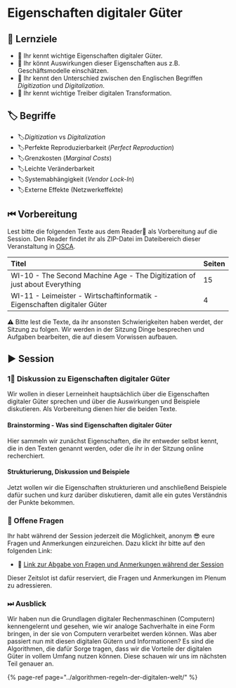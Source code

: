 # Eigenschaften digitaler Güter

## 🎯 Lernziele

* 🎯 Ihr kennt wichtige Eigenschaften digitaler Güter.
* 🎯 Ihr könnt Auswirkungen dieser Eigenschaften aus z.B. Geschäftsmodelle einschätzen.
* 🎯 Ihr kennt den Unterschied zwischen den Englischen Begriffen _Digitization_ und _Digitalization_.
* 🎯 Ihr kennt wichtige Treiber digitalen Transformation.

## 🏷 Begriffe

* 🏷_Digitization_ vs _Digitalization_
* 🏷Perfekte Reproduzierbarkeit \(_Perfect Reproduction_\)
* 🏷Grenzkosten \(_Marginal Costs_\)
* 🏷Leichte Veränderbarkeit
* 🏷Systemabhängigkeit \(_Vendor Lock-In_\)
* 🏷Externe Effekte \(Netzwerkeffekte\)

## ⏮ Vorbereitung

Lest bitte die folgenden Texte aus dem Reader📑 als Vorbereitung auf die Session. Den Reader findet ihr als ZIP-Datei im Dateibereich dieser Veranstaltung in [OSCA](http://osca.hs-osnabrueck.de/). 

| Titel | Seiten |
| :--- | :--- |
| WI-10 - The Second Machine Age - The Digitization of just about Everything | 15 |
| WI-11 - Leimeister - Wirtschaftinformatik - Eigenschaften digitaler Güter | 4 |

⚠ Bitte lest die Texte, da ihr ansonsten Schwierigkeiten haben werdet, der Sitzung zu folgen. Wir werden in der Sitzung Dinge besprechen und Aufgaben bearbeiten, die auf diesem Vorwissen aufbauen.

## ▶ Session

### 1⃣ Diskussion zu Eigenschaften digitaler Güter

Wir wollen in dieser Lerneinheit hauptsächlich über die Eigenschaften digitaler Güter sprechen und über die Auswirkungen und Beispiele diskutieren. Als Vorbereitung dienen hier die beiden Texte.

#### Brainstorming - Was sind Eigenschaften digitaler Güter

Hier sammeln wir zunächst Eigenschaften, die ihr entweder selbst kennt, die in den Texten genannt werden, oder die ihr in der Sitzung online recherchiert.

#### Strukturierung, Diskussion und Beispiele

Jetzt wollen wir die Eigenschaften strukturieren und anschließend Beispiele dafür suchen und kurz darüber diskutieren, damit alle ein gutes Verständnis der Punkte bekommen.

### 🔁 Offene Fragen

Ihr habt während der Session jederzeit die Möglichkeit, anonym 😎 eure Fragen und Anmerkungen einzureichen. Dazu klickt ihr bitte auf den folgenden Link:

* 🔗 [Link zur Abgabe von Fragen und Anmerkungen während der Session](https://www.menti.com/5c40972b)

Dieser Zeitslot ist dafür reserviert, die Fragen und Anmerkungen im Plenum zu adressieren.

### ⏭ Ausblick

Wir haben nun die Grundlagen digitaler Rechenmaschinen \(Computern\) kennengelernt und gesehen, wie wir analoge Sachverhalte in eine Form bringen, in der sie von Computern verarbeitet werden können. Was aber passiert nun mit diesen digitalen Gütern und Informationen? Es sind die Algorithmen, die dafür Sorge tragen, dass wir die Vorteile der digitalen Güter in vollem Umfang nutzen können. Diese schauen wir uns im nächsten Teil genauer an.

{% page-ref page="../algorithmen-regeln-der-digitalen-welt/" %}


